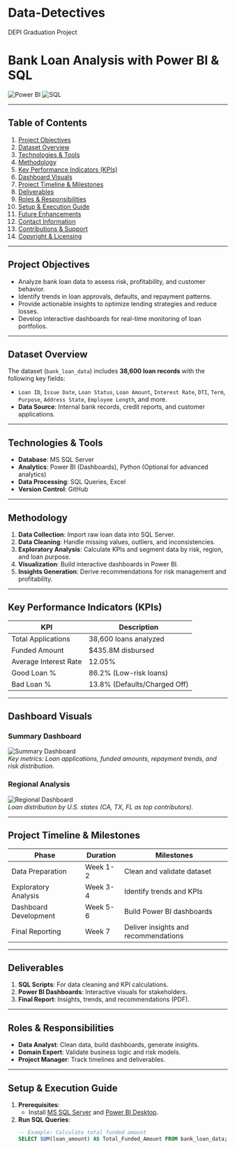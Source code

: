 # Data-Detectives
DEPI Graduation Project

# Bank Loan Analysis with Power BI & SQL  
![Power BI](https://img.shields.io/badge/PowerBI-2023-blue) ![SQL](https://img.shields.io/badge/SQL-2023-green)  

---
## Table of Contents  
1. [Project Objectives](#project-objectives)  
2. [Dataset Overview](#dataset-overview)  
3. [Technologies & Tools](#technologies--tools)  
4. [Methodology](#methodology)  
5. [Key Performance Indicators (KPIs)](#key-performance-indicators-kpis)  
6. [Dashboard Visuals](#dashboard-visuals)  
7. [Project Timeline & Milestones](#project-timeline--milestones)  
8. [Deliverables](#deliverables)  
9. [Roles & Responsibilities](#roles--responsibilities)  
10. [Setup & Execution Guide](#setup--execution-guide)  
11. [Future Enhancements](#future-enhancements)  
12. [Contact Information](#contact-information)  
13. [Contributions & Support](#contributions--support)  
14. [Copyright & Licensing](#copyright--licensing)  

---

## Project Objectives  
- Analyze bank loan data to assess risk, profitability, and customer behavior.  
- Identify trends in loan approvals, defaults, and repayment patterns.  
- Provide actionable insights to optimize lending strategies and reduce losses.  
- Develop interactive dashboards for real-time monitoring of loan portfolios.  

---

## Dataset Overview  
The dataset (`bank_loan_data`) includes **38,600 loan records** with the following key fields:  
- `Loan ID`, `Issue Date`, `Loan Status`, `Loan Amount`, `Interest Rate`, `DTI`, `Term`, `Purpose`, `Address State`, `Employee Length`, and more.  
- **Data Source**: Internal bank records, credit reports, and customer applications.  

---

## Technologies & Tools  
- **Database**: MS SQL Server  
- **Analytics**: Power BI (Dashboards), Python (Optional for advanced analytics)  
- **Data Processing**: SQL Queries, Excel  
- **Version Control**: GitHub  

---

## Methodology  
1. **Data Collection**: Import raw loan data into SQL Server.  
2. **Data Cleaning**: Handle missing values, outliers, and inconsistencies.  
3. **Exploratory Analysis**: Calculate KPIs and segment data by risk, region, and loan purpose.  
4. **Visualization**: Build interactive dashboards in Power BI.  
5. **Insights Generation**: Derive recommendations for risk management and profitability.  

---

## Key Performance Indicators (KPIs)  
| KPI                  | Description                                  |  
|----------------------|----------------------------------------------|  
| Total Applications   | 38,600 loans analyzed                        |  
| Funded Amount        | $435.8M disbursed                            |  
| Average Interest Rate| 12.05%                                       |  
| Good Loan %          | 86.2% (Low-risk loans)                       |  
| Bad Loan %           | 13.8% (Defaults/Charged Off)                 |  

---

## Dashboard Visuals  
### Summary Dashboard  
![Summary Dashboard]((https://drive.google.com/file/d/1BeVnv3tcy1ms8e_fmDK_kyVTL7AKFBEL/view?usp=drive_link))  
*Key metrics: Loan applications, funded amounts, repayment trends, and risk distribution.*  

### Regional Analysis  
![Regional Dashboard](images/regional_analysis.png)  
*Loan distribution by U.S. states (CA, TX, FL as top contributors).*  

---

## Project Timeline & Milestones  
| Phase                | Duration       | Milestones                          |  
|----------------------|----------------|-------------------------------------|  
| Data Preparation     | Week 1-2       | Clean and validate dataset          |  
| Exploratory Analysis | Week 3-4       | Identify trends and KPIs            |  
| Dashboard Development| Week 5-6       | Build Power BI dashboards           |  
| Final Reporting      | Week 7         | Deliver insights and recommendations|  

---

## Deliverables  
1. **SQL Scripts**: For data cleaning and KPI calculations.  
2. **Power BI Dashboards**: Interactive visuals for stakeholders.  
3. **Final Report**: Insights, trends, and recommendations (PDF).  

---

## Roles & Responsibilities  
- **Data Analyst**: Clean data, build dashboards, generate insights.  
- **Domain Expert**: Validate business logic and risk models.  
- **Project Manager**: Track timelines and deliverables.  

---

## Setup & Execution Guide  
1. **Prerequisites**:  
   - Install [MS SQL Server](https://www.microsoft.com/en-us/sql-server) and [Power BI Desktop](https://powerbi.microsoft.com/).  
2. **Run SQL Queries**:  
   ```sql  
   -- Example: Calculate total funded amount  
   SELECT SUM(loan_amount) AS Total_Funded_Amount FROM bank_loan_data;  

